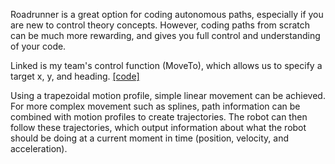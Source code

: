 Roadrunner is a great option for coding autonomous paths, especially if you are new to control theory concepts. However, coding paths from scratch can be much more rewarding, and gives you full control and understanding of your code. 

Linked is my team's control function (MoveTo), which allows us to specify a target x, y, and heading.
<a href="https://github.com/millburnx/CenterStage/blob/master/TeamCode/src/main/java/org/firstinspires/ftc/teamcode/ctrl/MoveTo.java" target="_blank">[code]</a>

Using a trapezoidal motion profile, simple linear movement can be achieved. For more complex movement such as splines, path information can be combined with motion profiles to create trajectories. The robot can then follow these trajectories, which output information about what the robot should be doing at a current moment in time (position, velocity, and acceleration).